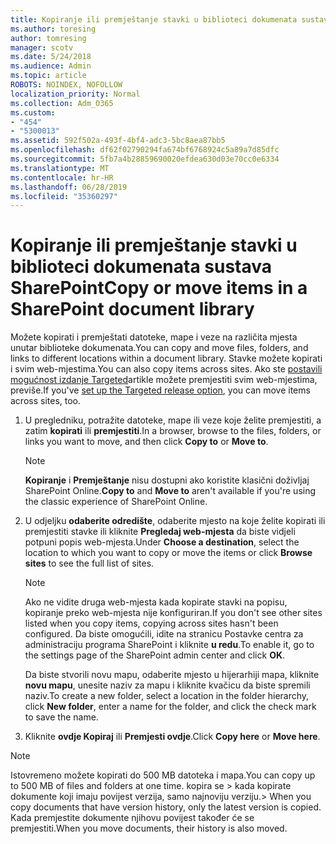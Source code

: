 ```yaml
---
title: Kopiranje ili premještanje stavki u biblioteci dokumenata sustava SharePoint
ms.author: toresing
author: tomresing
manager: scotv
ms.date: 5/24/2018
ms.audience: Admin
ms.topic: article
ROBOTS: NOINDEX, NOFOLLOW
localization_priority: Normal
ms.collection: Adm_O365
ms.custom:
- "454"
- "5300013"
ms.assetid: 592f502a-493f-4bf4-adc3-5bc8aea87bb5
ms.openlocfilehash: df62f02790294fa674bf6768924c5a89a7d85dfc
ms.sourcegitcommit: 5fb7a4b28859690020efdea630d03e70cc0e6334
ms.translationtype: MT
ms.contentlocale: hr-HR
ms.lasthandoff: 06/28/2019
ms.locfileid: "35360297"
---
```

# <a name="copy-or-move-items-in-a-sharepoint-document-library"></a><span data-ttu-id="5447f-102">Kopiranje ili premještanje stavki u biblioteci dokumenata sustava SharePoint</span><span class="sxs-lookup"><span data-stu-id="5447f-102">Copy or move items in a SharePoint document library</span></span>

<span data-ttu-id="5447f-103">Možete kopirati i premještati datoteke, mape i veze na različita mjesta unutar biblioteke dokumenata.</span><span class="sxs-lookup"><span data-stu-id="5447f-103">You can copy and move files, folders, and links to different locations within a document library.</span></span> <span data-ttu-id="5447f-104">Stavke možete kopirati i svim web-mjestima.</span><span class="sxs-lookup"><span data-stu-id="5447f-104">You can also copy items across sites.</span></span> <span data-ttu-id="5447f-105">Ako ste [postavili mogućnost izdanje Targeted](https://go.microsoft.com/fwlink/?linkid=622980)artikle možete premjestiti svim web-mjestima, previše.</span><span class="sxs-lookup"><span data-stu-id="5447f-105">If you've [set up the Targeted release option](https://go.microsoft.com/fwlink/?linkid=622980), you can move items across sites, too.</span></span>
  
1. <span data-ttu-id="5447f-106">U pregledniku, potražite datoteke, mape ili veze koje želite premjestiti, a zatim **kopirati** ili **premjestiti**.</span><span class="sxs-lookup"><span data-stu-id="5447f-106">In a browser, browse to the files, folders, or links you want to move, and then click **Copy to** or **Move to**.</span></span>

    > [!NOTE]
    > <span data-ttu-id="5447f-107">**Kopiranje** i **Premještanje** nisu dostupni ako koristite klasični doživljaj SharePoint Online.</span><span class="sxs-lookup"><span data-stu-id="5447f-107">**Copy to** and **Move to** aren't available if you're using the classic experience of SharePoint Online.</span></span>
  
2. <span data-ttu-id="5447f-108">U odjeljku **odaberite odredište**, odaberite mjesto na koje želite kopirati ili premjestiti stavke ili kliknite **Pregledaj web-mjesta** da biste vidjeli potpuni popis web-mjesta.</span><span class="sxs-lookup"><span data-stu-id="5447f-108">Under **Choose a destination**, select the location to which you want to copy or move the items or click **Browse sites** to see the full list of sites.</span></span>

    > [!NOTE]
    > <span data-ttu-id="5447f-109">Ako ne vidite druga web-mjesta kada kopirate stavki na popisu, kopiranje preko web-mjesta nije konfiguriran.</span><span class="sxs-lookup"><span data-stu-id="5447f-109">If you don't see other sites listed when you copy items, copying across sites hasn't been configured.</span></span> <span data-ttu-id="5447f-110">Da biste omogućili, idite na stranicu Postavke centra za administraciju programa SharePoint i kliknite **u redu**.</span><span class="sxs-lookup"><span data-stu-id="5447f-110">To enable it, go to the settings page of the SharePoint admin center and click **OK**.</span></span>
  
    <span data-ttu-id="5447f-111">Da biste stvorili novu mapu, odaberite mjesto u hijerarhiji mapa, kliknite **novu mapu**, unesite naziv za mapu i kliknite kvačicu da biste spremili naziv.</span><span class="sxs-lookup"><span data-stu-id="5447f-111">To create a new folder, select a location in the folder hierarchy, click **New folder**, enter a name for the folder, and click the check mark to save the name.</span></span>

3. <span data-ttu-id="5447f-112">Kliknite **ovdje Kopiraj** ili **Premjesti ovdje**.</span><span class="sxs-lookup"><span data-stu-id="5447f-112">Click **Copy here** or **Move here**.</span></span>

> [!NOTE]
> <span data-ttu-id="5447f-113">Istovremeno možete kopirati do 500 MB datoteka i mapa.</span><span class="sxs-lookup"><span data-stu-id="5447f-113">You can copy up to 500 MB of files and folders at one time.</span></span> <span data-ttu-id="5447f-114">kopira se > kada kopirate dokumente koji imaju povijest verzija, samo najnoviju verziju.</span><span class="sxs-lookup"><span data-stu-id="5447f-114">>  When you copy documents that have version history, only the latest version is copied.</span></span> <span data-ttu-id="5447f-115">Kada premjestite dokumente njihovu povijest također će se premjestiti.</span><span class="sxs-lookup"><span data-stu-id="5447f-115">When you move documents, their history is also moved.</span></span>
  